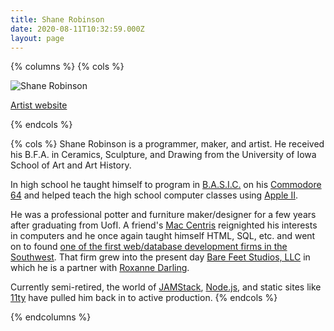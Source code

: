 ```yaml
---
title: Shane Robinson
date: 2020-08-11T10:32:59.000Z
layout: page
---
```


{% columns %}
{% cols %}

![Shane Robinson](/assets/images/shane_robinson_bw-800x800.jpg "Shane Robinson")

[Artist website](https://www.shanerobinson.com)

{% endcols %}

{% cols %}
Shane Robinson is a programmer, maker, and artist. He received his B.F.A. in Ceramics, Sculpture, and Drawing from the University of Iowa School of Art and Art History.

In high school he taught himself to program in [B.A.S.I.C.](https://en.wikipedia.org/wiki/BASIC) on his [Commodore 64](https://en.wikipedia.org/wiki/Commodore_64) and helped teach the high school computer classes using [Apple II](https://en.wikipedia.org/wiki/Apple_II_series). 

He was a professional potter and furniture maker/designer for a few years after graduating from UofI. A friend's [Mac Centris](https://en.wikipedia.org/wiki/Macintosh_Centris) reignighted his interests in computers and he once again taught himself HTML, SQL, etc. and went on to found [one of the first web/database development firms in the Southwest](https://web.archive.org/web/19970714183733/http://www.otakusymtezzi.com/). That firm grew into the present day [Bare Feet Studios, LLC](https://www.barefeetstudios.com) in which he is a partner with [Roxanne Darling](https://roxannedarling.com/).

Currently semi-retired, the world of [JAMStack](https://jamstack.org/), [Node.js](https://nodejs.org/), and static sites like [11ty](https://11ty.dev) have pulled him back in to active production. 
{% endcols %}

{% endcolumns %}
